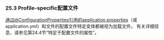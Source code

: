 ### 25.3 Profile-specific配置文件

通过@ConfigurationProperties引用的application.properties（或application.yml）和文件的配置文件特定变体都被视为加载文件。 有关详细信息，请参见第24.4节“特定于配置文件的属性”。

